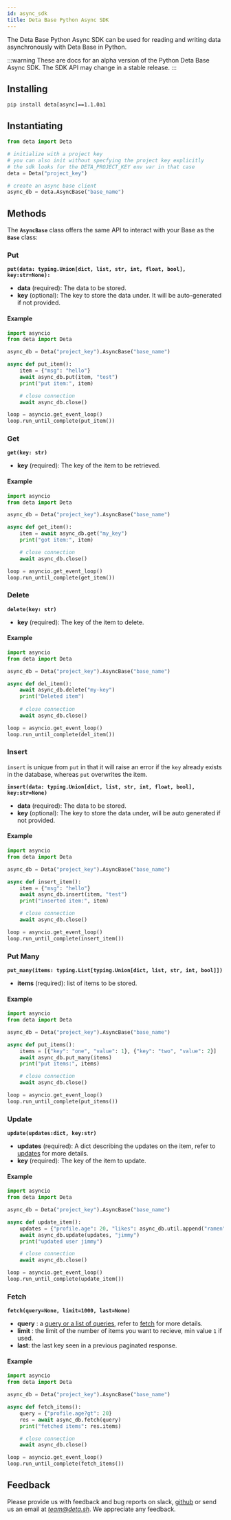 ```yaml
---
id: async_sdk
title: Deta Base Python Async SDK
---
```


The Deta Base Python Async SDK can be used for reading and writing data asynchronously with Deta Base in Python.

:::warning
These are docs for an alpha version of the Python Deta Base Async SDK. The SDK API may change in a stable release.
:::

## Installing

```
pip install deta[async]==1.1.0a1
```

## Instantiating

```py
from deta import Deta

# initialize with a project key
# you can also init without specfying the project key explicitly
# the sdk looks for the DETA_PROJECT_KEY env var in that case
deta = Deta("project_key")

# create an async base client
async_db = deta.AsyncBase("base_name")
```

## Methods 

The **`AsyncBase`** class offers the same API to interact with your Base as the **`Base`** class:

### Put

**`put(data: typing.Union[dict, list, str, int, float, bool], key:str=None):`**

- **data** (required): The data to be stored.
- **key** (optional): The key to store the data under. It will be auto-generated if not provided.

#### Example

```py
import asyncio
from deta import Deta

async_db = Deta("project_key").AsyncBase("base_name")

async def put_item():
	item = {"msg": "hello"}
	await async_db.put(item, "test")
	print("put item:", item)

	# close connection
	await async_db.close()

loop = asyncio.get_event_loop()
loop.run_until_complete(put_item())
```

### Get

**`get(key: str)`**

- **key** (required): The key of the item to be retrieved.

#### Example

```py
import asyncio
from deta import Deta

async_db = Deta("project_key").AsyncBase("base_name")

async def get_item():
	item = await async_db.get("my_key")
	print("got item:", item)

	# close connection
	await async_db.close()

loop = asyncio.get_event_loop()
loop.run_until_complete(get_item())
```

### Delete

**`delete(key: str)`**

- **key** (required): The key of the item to delete.

#### Example

```py
import asyncio
from deta import Deta

async_db = Deta("project_key").AsyncBase("base_name")

async def del_item():
	await async_db.delete("my-key")
	print("Deleted item")
	
	# close connection
	await async_db.close()

loop = asyncio.get_event_loop()
loop.run_until_complete(del_item())
```

### Insert 

`insert` is unique from `put` in that it will raise an error if the `key` already exists in the database, whereas `put` overwrites the item.

**`insert(data: typing.Union[dict, list, str, int, float, bool], key:str=None)`**

- **data** (required): The data to be stored.
- **key** (optional): The key to store the data under, will be auto generated if not provided.

#### Example

```py
import asyncio
from deta import Deta

async_db = Deta("project_key").AsyncBase("base_name")

async def insert_item():
	item = {"msg": "hello"}
	await async_db.insert(item, "test")
	print("inserted item:", item)

	# close connection
	await async_db.close()

loop = asyncio.get_event_loop()
loop.run_until_complete(insert_item())
```

### Put Many

**`put_many(items: typing.List[typing.Union[dict, list, str, int, bool]])`**

- **items** (required): list of items to be stored.

#### Example

```py
import asyncio
from deta import Deta

async_db = Deta("project_key").AsyncBase("base_name")

async def put_items():
	items = [{"key": "one", "value": 1}, {"key": "two", "value": 2}]
	await async_db.put_many(items)
	print("put items:", items)

	# close connection
	await async_db.close()

loop = asyncio.get_event_loop()
loop.run_until_complete(put_items())
```

### Update

**`update(updates:dict, key:str)`**

- **updates** (required): A dict describing the updates on the item, refer to [updates](./sdk#update) for more details.
- **key** (required): The key of the item to update.

#### Example

```py
import asyncio
from deta import Deta

async_db = Deta("project_key").AsyncBase("base_name")

async def update_item():
	updates = {"profile.age": 20, "likes": async_db.util.append("ramen")}
	await async_db.update(updates, "jimmy")
	print("updated user jimmy")

	# close connection
	await async_db.close()

loop = asyncio.get_event_loop()
loop.run_until_complete(update_item())
```

### Fetch

**`fetch(query=None, limit=1000, last=None)`**

- **query** : a [query or a list of queries](./sdk#queries), refer to [fetch](./sdk#fetch) for more details.
- **limit** : the limit of the number of items you want to recieve, min value `1` if used.
- **last**: the last key seen in a previous paginated response.

#### Example

```py
import asyncio
from deta import Deta

async_db = Deta("project_key").AsyncBase("base_name")

async def fetch_items():
	query = {"profile.age?gt": 20}
	res = await async_db.fetch(query)
	print("fetched items": res.items)

	# close connection
	await async_db.close()

loop = asyncio.get_event_loop()
loop.run_until_complete(fetch_items())
```

## Feedback

Please provide us with feedback and bug reports on slack, [github](https://github.com/deta/deta-python) or send us an email at *team@deta.sh*. We appreciate any feedback.